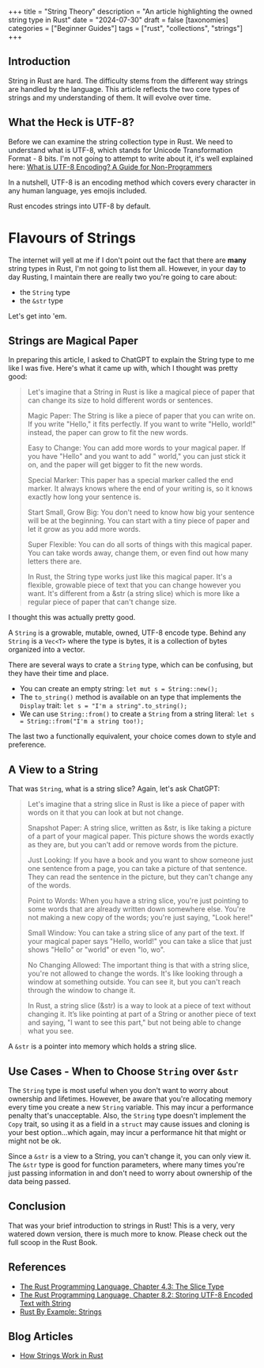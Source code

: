 +++
title = "String Theory"
description = "An article highlighting the owned string type in Rust"
date = "2024-07-30"
draft = false
[taxonomies]
categories = ["Beginner Guides"]
tags = ["rust", "collections", "strings"]
+++

## Introduction

String in Rust are hard. The difficulty stems from the different way strings are handled by the language. This article reflects the two core types of strings and my understanding of them. It will evolve over time.

## What the Heck is UTF-8?

Before we can examine the string collection type in Rust. We need to understand what is UTF-8, which stands for Unicode Transformation Format - 8 bits. I'm not going to attempt to write about it, it's well explained here: [What is UTF-8 Encoding? A Guide for Non-Programmers](https://blog.hubspot.com/website/what-is-utf-8)

In a nutshell, UTF-8 is an encoding method which covers every character in any human language, yes emojis included.

Rust encodes strings into UTF-8 by default.

# Flavours of Strings

The internet will yell at me if I don't point out the fact that there are **many** string types in Rust, I'm not going to list them all. However, in your day to day Rusting, I maintain there are really two you're going to care about:

- the `String` type
- the `&str` type

Let's get into 'em.

## Strings are Magical Paper

In preparing this article, I asked to ChatGPT to explain the String type to me like I was five. Here's what it came up with, which I thought was pretty good:

<blockquote>
Let's imagine that a String in Rust is like a magical piece of paper that can change its size to hold different words or sentences.

Magic Paper: The String is like a piece of paper that you can write on. If you write "Hello," it fits perfectly. If you want to write "Hello, world!" instead, the paper can grow to fit the new words.

Easy to Change: You can add more words to your magical paper. If you have "Hello" and you want to add " world," you can just stick it on, and the paper will get bigger to fit the new words.

Special Marker: This paper has a special marker called the end marker. It always knows where the end of your writing is, so it knows exactly how long your sentence is.

Start Small, Grow Big: You don't need to know how big your sentence will be at the beginning. You can start with a tiny piece of paper and let it grow as you add more words.

Super Flexible: You can do all sorts of things with this magical paper. You can take words away, change them, or even find out how many letters there are.

In Rust, the String type works just like this magical paper. It's a flexible, growable piece of text that you can change however you want. It's different from a &str (a string slice) which is more like a regular piece of paper that can't change size.

</blockquote>

I thought this was actually pretty good.

A `String` is a growable, mutable, owned, UTF-8 encode type. Behind any `String` is a `Vec<T>` where the type is bytes, it is a collection of bytes organized into a vector.

There are several ways to crate a `String` type, which can be confusing, but they have their time and place.

- You can create an empty string: `let mut s = String::new();`
- The `to_string()` method is available on an type that implements the `Display` trait: `let s = "I'm a string".to_string();`
- We can use `String::from()` to create a `String` from a string literal: `let s = String::from("I'm a string too!);`

The last two a functionally equivalent, your choice comes down to style and preference.

## A View to a String

That was `String`, what is a string slice? Again, let's ask ChatGPT:

<blockquote>
Let's imagine that a string slice in Rust is like a piece of paper with words on it that you can look at but not change.

Snapshot Paper: A string slice, written as &str, is like taking a picture of a part of your magical paper. This picture shows the words exactly as they are, but you can't add or remove words from the picture.

Just Looking: If you have a book and you want to show someone just one sentence from a page, you can take a picture of that sentence. They can read the sentence in the picture, but they can't change any of the words.

Point to Words: When you have a string slice, you're just pointing to some words that are already written down somewhere else. You're not making a new copy of the words; you're just saying, "Look here!"

Small Window: You can take a string slice of any part of the text. If your magical paper says "Hello, world!" you can take a slice that just shows "Hello" or "world" or even "lo, wo".

No Changing Allowed: The important thing is that with a string slice, you're not allowed to change the words. It's like looking through a window at something outside. You can see it, but you can't reach through the window to change it.

In Rust, a string slice (&str) is a way to look at a piece of text without changing it. It’s like pointing at part of a String or another piece of text and saying, "I want to see this part," but not being able to change what you see.

</blockquote>

A `&str` is a pointer into memory which holds a string slice.

## Use Cases - When to Choose `String` over `&str`

The `String` type is most useful when you don't want to worry about ownership and lifetimes. However, be aware that you're allocating memory every time you create a new `String` variable. This may incur a performance penalty that's unacceptable. Also, the `String` type doesn't implement the `Copy` trait, so using it as a field in a `struct` may cause issues and cloning is your best option...which again, may incur a performance hit that might or might not be ok.

Since a `&str` is a view to a String, you can't change it, you can only view it. The `&str` type is good for function parameters, where many times you're just passing information in and don't need to worry about ownership of the data being passed.

## Conclusion

That was your brief introduction to strings in Rust! This is a very, very watered down version, there is much more to know. Please check out the full scoop in the Rust Book.

## References

- [The Rust Programming Language, Chapter 4.3: The Slice Type](https://doc.rust-lang.org/book/ch04-03-slices.html)
- [The Rust Programming Language, Chapter 8.2: Storing UTF-8 Encoded Text with String](https://doc.rust-lang.org/book/ch08-02-strings.html)
- [Rust By Example: Strings](https://doc.rust-lang.org/rust-by-example/std/str.html)

## Blog Articles

- [How Strings Work in Rust](https://zerotomastery.io/blog/how-strings-work-in-rust/)
